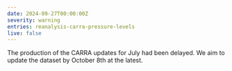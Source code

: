 ```yaml
---
date: 2024-09-27T00:00:00Z
severity: warning
entries: reanalysis-carra-pressure-levels
live: false
---
```

The production of the CARRA updates for July had been delayed. We aim to update the dataset by October 8th at the latest.

